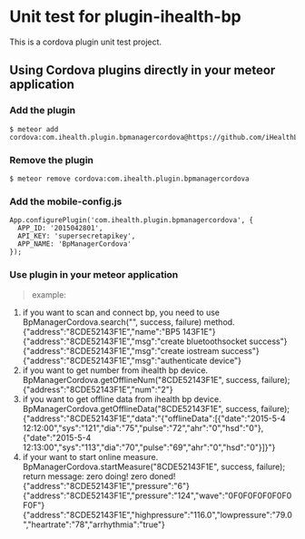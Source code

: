 # Unit test for plugin-ihealth-bp

This is a cordova plugin unit test project.


## Using Cordova plugins directly in your meteor application

### Add the plugin

    $ meteor add cordova:com.ihealth.plugin.bpmanagercordova@https://github.com/iHealthLab/labs/tree/master/cordovaPluginForBp/tarball/bdaeac2cd9154dfe08911e88bf6c7e199fe0f28b


### Remove the plugin

    $ meteor remove cordova:com.ihealth.plugin.bpmanagercordova
    
### Add the mobile-config.js

```
App.configurePlugin('com.ihealth.plugin.bpmanagercordova', {
  APP_ID: '2015042801',
  API_KEY: 'supersecretapikey',
  APP_NAME: 'BpManagerCordova'
});
```

### Use plugin in your meteor application

> example:
1. if you want to scan and connect bp, you need to use BpManagerCordova.search("", success, failure) method.
    {"address":"8CDE52143F1E","name":"BP5 143F1E"}
    {"address":"8CDE52143F1E","msg":"create bluetoothsocket success"}
    {"address":"8CDE52143F1E","msg":"create iostream success"}
    {"address":"8CDE52143F1E","msg":"authenticate device"}
2. if you want to get number from ihealth bp device.
    BpManagerCordova.getOfflineNum("8CDE52143F1E", success, failure);
    {"address":"8CDE52143F1E","num":"2"}
3. if you want to get offline data from ihealth bp device.
    BpManagerCordova.getOfflineData("8CDE52143F1E", success, failure);
    {"address":"8CDE52143F1E","data":"{\"offlineData\":[{\"date\":\"2015-5-4 12:12:00\",\"sys\":\"121\",\"dia\":\"75\",\"pulse\":\"72\",\"ahr\":\"0\",\"hsd\":\"0\"},{\"date\":\"2015-5-4 12:13:00\",\"sys\":\"113\",\"dia\":\"70\",\"pulse\":\"69\",\"ahr\":\"0\",\"hsd\":\"0\"}]}"}
4. if your want to start online measure. 
    BpManagerCordova.startMeasure("8CDE52143F1E", success, failure);
    return message:
    zero doing!
    zero doned!
    {"address":"8CDE52143F1E","pressure":"6"}
    {"address":"8CDE52143F1E","pressure":"124","wave":"0F0F0F0F0F0F0F0F"}
    {"address":"8CDE52143F1E","highpressure":"116.0","lowpressure":"79.0","heartrate":"78","arrhythmia":"true"}
